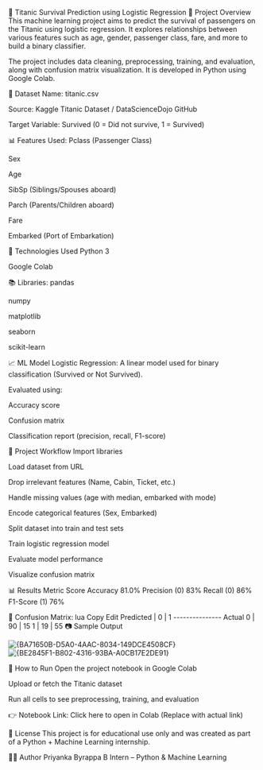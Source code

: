 🚢 Titanic Survival Prediction using Logistic Regression
📌 Project Overview
This machine learning project aims to predict the survival of passengers on the Titanic using logistic regression. It explores relationships between various features such as age, gender, passenger class, fare, and more to build a binary classifier.

The project includes data cleaning, preprocessing, training, and evaluation, along with confusion matrix visualization. It is developed in Python using Google Colab.

📁 Dataset
Name: titanic.csv

Source: Kaggle Titanic Dataset / DataScienceDojo GitHub

Target Variable: Survived (0 = Did not survive, 1 = Survived)

📊 Features Used:
Pclass (Passenger Class)

Sex

Age

SibSp (Siblings/Spouses aboard)

Parch (Parents/Children aboard)

Fare

Embarked (Port of Embarkation)

🔧 Technologies Used
Python 3

Google Colab

📚 Libraries:
pandas

numpy

matplotlib

seaborn

scikit-learn

📈 ML Model
Logistic Regression:
A linear model used for binary classification (Survived or Not Survived).

Evaluated using:

Accuracy score

Confusion matrix

Classification report (precision, recall, F1-score)

🚀 Project Workflow
Import libraries

Load dataset from URL

Drop irrelevant features (Name, Cabin, Ticket, etc.)

Handle missing values (age with median, embarked with mode)

Encode categorical features (Sex, Embarked)

Split dataset into train and test sets

Train logistic regression model

Evaluate model performance

Visualize confusion matrix

📊 Results
Metric	Score
Accuracy	81.0%
Precision (0)	83%
Recall (0)	86%
F1-Score (1)	76%

🔹 Confusion Matrix:
lua
Copy
Edit
              Predicted
             |  0  |  1
           ---------------
Actual  0   | 90  | 15
        1   | 19  | 55
📷 Sample Output

![{BA71650B-D5A0-4AAC-8034-149DCE4508CF}](https://github.com/user-attachments/assets/36be0743-b474-4003-88a8-49e532729e6a)
![{BE2845F1-B802-4316-93BA-A0CB17E2DE91}](https://github.com/user-attachments/assets/904a20f5-1101-4cb5-80c3-4f72b9c4a61d)



📌 How to Run
Open the project notebook in Google Colab

Upload or fetch the Titanic dataset

Run all cells to see preprocessing, training, and evaluation

👉 Notebook Link: Click here to open in Colab
(Replace with actual link)

🧾 License
This project is for educational use only and was created as part of a Python + Machine Learning internship.

🙋‍♀️ Author
Priyanka Byrappa B
Intern – Python & Machine Learning

